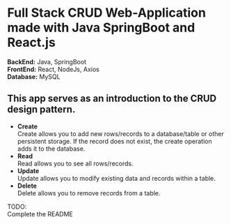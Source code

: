 # Full Stack CRUD Web-Application made with Java SpringBoot and React.js  
**BackEnd:** Java, SpringBoot  
**FrontEnd:** React, NodeJs, Axios  
**Database:** MySQL  

## This app serves as an introduction to the CRUD design pattern.  
- **Create**  
Create allows you to add new rows/records to a database/table or other persistent storage. If the record does not exist, the create operation adds it to the database.  
- **Read**  
Read allows you to see all rows/records.  
- **Update**  
Update allows you to modify existing data and records within a table.  
- **Delete**  
Delete allows you to remove records from a table.  
  
TODO:  
    Complete the README
